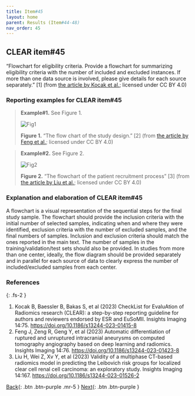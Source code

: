 ```yaml
---
title: Item#45
layout: home
parent: Results (Item#44-48)
nav_order: 45
---
```


## CLEAR item#45


“Flowchart for eligibility criteria. Provide a flowchart for summarizing eligibility criteria with the number of included and excluded instances. If more than one data source is involved, please give details for each source separately.” [1] (from [the article by Kocak et al.](https://insightsimaging.springeropen.com/articles/10.1186/s13244-023-01415-8); licensed under CC BY 4.0)


### Reporting examples for CLEAR item#45

> **Example#1.** See Figure 1. 
>
> ![Fig1](/CLEAR-E3/figs/Item45_Figure1.png)
>
> **Figure 1.** “The flow chart of the study design.” [2] (from [the article by Feng et al.](https://doi.org/10.1186/s13244-023-01423-8); licensed under CC BY 4.0) 

> **Example#2.** See Figure 2. 
>
> ![Fig2](/CLEAR-E3/figs/Item45_Figure2.png)
>
> **Figure 2.** “The flowchart of the patient recruitment process” [3] (from [the article by Liu et al.](https://doi.org/10.1186/s13244-023-01526-2); licensed under CC BY 4.0) 

### Explanation and elaboration of CLEAR item#45

A flowchart is a visual representation of the sequential steps for the final study sample. The flowchart should provide the inclusion criteria with the initial number of selected samples, indicating when and where they were identified, exclusion criteria with the number of excluded samples, and the final numbers of samples. Inclusion and exclusion criteria should match the ones reported in the main text. The number of samples in the training/validation/test sets should also be provided. In studies from more than one center, ideally, the flow diagram should be provided separately and in parallel for each source of data to clearly express the number of included/excluded samples from each center.

### References

{: .fs-2 }

1. 	Kocak B, Baessler B, Bakas S, et al (2023) CheckList for EvaluAtion of Radiomics research (CLEAR): a step-by-step reporting guideline for authors and reviewers endorsed by ESR and EuSoMII. Insights Imaging 14:75. https://doi.org/10.1186/s13244-023-01415-8
2. 	Feng J, Zeng R, Geng Y, et al (2023) Automatic differentiation of ruptured and unruptured intracranial aneurysms on computed tomography angiography based on deep learning and radiomics. Insights Imaging 14:76. https://doi.org/10.1186/s13244-023-01423-8
3. 	Liu H, Wei Z, Xv Y, et al (2023) Validity of a multiphase CT-based radiomics model in predicting the Leibovich risk groups for localized clear cell renal cell carcinoma: an exploratory study. Insights Imaging 14:167. https://doi.org/10.1186/s13244-023-01526-2



[Back](https://radiomic.github.io/CLEAR-E3/docs/Results%20(Item%2044-48)/Item44.html){: .btn .btn-purple .mr-5 }
[Next](https://radiomic.github.io/CLEAR-E3/docs/Results%20(Item%2044-48)/Item46.html){: .btn .btn-purple   }

